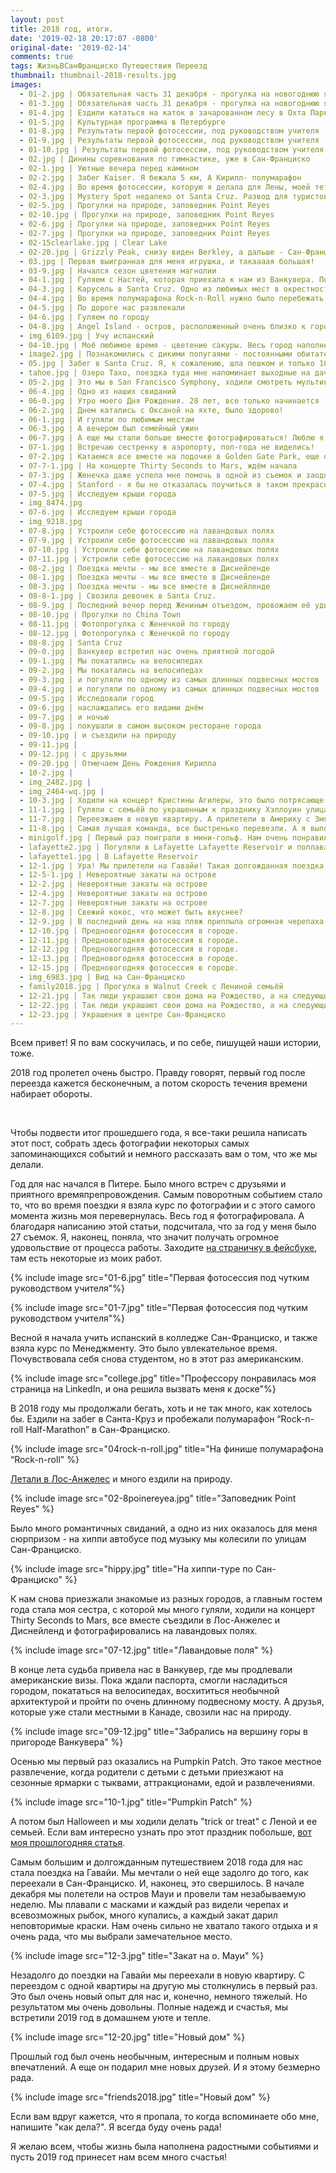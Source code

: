 ```yaml
---
layout: post
title: 2018 год, итоги.
date: '2019-02-18 20:17:07 -0800'
original-date: '2019-02-14'
comments: true
tags: ЖизньВСанФранциско Путешествия Переезд
thumbnail: thumbnail-2018-results.jpg
images:
  - 01-2.jpg | Обязательная часть 31 декабря - прогулка на новогоднюю ярмарку
  - 01-3.jpg | Обязательная часть 31 декабря - прогулка на новогоднюю ярмарку
  - 01-4.jpg | Ездили кататься на каток в зачарованном лесу в Охта Парк
  - 01-5.jpg | Культурная программа в Петербурге
  - 01-8.jpg | Результаты первой фотосессии, под руководством учителя
  - 01-9.jpg | Результаты первой фотосессии, под руководством учителя
  - 01-10.jpg | Результаты первой фотосессии, под руководством учителя
  - 02.jpg | Динины соревнования по гимнастике, уже в Сан-Франциско
  - 02-1.jpg | Уютные вечера перед камином
  - 02-2.jpg | Забег Kaiser. Я бежала 5 км, А Кирилл- полумарафон
  - 02-4.jpg | Во время фотосессии, которую я делала для Лены, моей тети
  - 02-3.jpg | Mystery Spot недалеко от Santa Cruz. Развод для туристов, но тем, кто смотрел Gravity Falls будет интересно
  - 02-5.jpg | Прогулки на природе, заповедник Point Reyes
  - 02-10.jpg | Прогулки на природе, заповедник Point Reyes
  - 02-6.jpg | Прогулки на природе, заповедник Point Reyes
  - 02-7.jpg | Прогулки на природе, заповедник Point Reyes
  - 02-15clearlake.jpg | Clear Lake
  - 02-20.jpg | Grizzly Peak, снизу виден Berkley, а дальше - Сан-Франциско
  - 03.jpg | Первая выигранная для меня игрушка, и такаааая большая!
  - 03-9.jpg | Начался сезон цветения магнолии
  - 04-1.jpg | Гуляем с Настей, которая приехала к нам из Ванкувера. Помните она рассказывала здесь про свою жизнь в Канаде?
  - 04-3.jpg | Карусель в Santa Cruz. Одно из любимых мест в окрестностях Сан-Франциско
  - 04-4.jpg | Во время полумарафона Rock-n-Roll нужно было перебежать мост Золотые Ворота
  - 04-5.jpg | По дороге нас развлекали
  - 04-6.jpg | Гуляем по городу
  - 04-8.jpg | Angel Island - остров, расположенный очень близко к городу. Туда здорово поехать на весь день гулять, или покататься на велосипедах и продолжить свой маршрут например в Тибурон
  - img_6109.jpg | Учу испанский
  - 04-10.jpg | Моё любимое время - цветение сакуры. Весь город наполнен этими потрясающими цветами
  - image2.jpg | Познакомились с дикими попугаями - постоянными обитателями Сан-Франциско
  - 05.jpg | Забег в Santa Cruz. Я, к сожалению, шла пешком и только 10 км из-за подвернутого голеностопа. Зато Кирилл показал свое лучшее время в полумарафоне.
  - tahoe.jpg | Озеро Тахо, поездка туда мне напоминает выходные на даче. Отключаешься от всего
  - 05-2.jpg | Это мы в San Francisco Symphony, ходили смотреть мультик Русалочка в сопровождении симфонического оркестра
  - 06-4.jpg | Одно из наших свиданий
  - 06-0.jpg | Утро моего Дня Рождения. 28 лет, все только начинается
  - 06-2.jpg | Днем катались с Оксаной на яхте, было здорово!
  - 06-1.jpg | И гуляли по любимым местам
  - 06-3.jpg | А вечером был семейный ужин
  - 06-7.jpg | А еще мы стали больше вместе фотографироваться! Люблю я фотографии, ведь это - память
  - 07-1.jpg | Встречаю сестренку в аэропорту, пол-года не виделись!
  - 07-2.jpg | Катаемся все вместе на лодочке в Golden Gate Park, еще одно из наших любимых мест
  - 07-7-1.jpg | На концерте Thirty Seconds to Mars, ждём начала
  - 07-3.jpg | Женечка даже успела мне помочь в одной из съемок и заодно запечатлеть меня за работой
  - 07-4.jpg | Stanford - я бы не отказалась поучиться в таком прекрасном месте. Правда там так здорово, что не уверена, что на учёбы осталось бы время
  - 07-5.jpg | Исследуем крыши города
  - img_8474.jpg
  - 07-6.jpg | Исследуем крыши города
  - img_9218.jpg
  - 07-8.jpg | Устроили себе фотосессию на лавандовых полях
  - 07-9.jpg | Устроили себе фотосессию на лавандовых полях
  - 07-10.jpg | Устроили себе фотосессию на лавандовых полях
  - 07-11.jpg | Устроили себе фотосессию на лавандовых полях
  - 08-2.jpg | Поездка мечты - мы все вместе в Диснейленде
  - 08-1.jpg | Поездка мечты - мы все вместе в Диснейленде
  - 08-3.jpg | Поездка мечты - мы все вместе в Диснейленде
  - 08-8-1.jpg | Свозила девочек в Santa Cruz.
  - 08-9.jpg | Последний вечер перед Жениным отъездом, провожаем её удивительным закатом. Прощаться всегда тяжело
  - 08-10.jpg | Прогулки по China Town
  - 08-11.jpg | Фотопрогулка с Женечкой по городу
  - 08-12.jpg | Фотопрогулка с Женечкой по городу
  - 08-8.jpg | Santa Cruz
  - 09-0.jpg | Ванкувер встретил нас очень приятной погодой
  - 09-1.jpg | Мы покатались на велосипедах
  - 09-2.jpg | Мы покатались на велосипедах
  - 09-3.jpg | и погуляли по одному из самых длинных подвесных мостов
  - 09-4.jpg | и погуляли по одному из самых длинных подвесных мостов
  - 09-5.jpg | Исследовали город
  - 09-6.jpg | наслаждались его видами днём
  - 09-7.jpg | и ночью
  - 09-8.jpg | покушали в самом высоком ресторане города
  - 09-10.jpg | и съездили на природу
  - 09-11.jpg | 
  - 09-12.jpg | с друзьями
  - 09-20.jpg | Отмечаем День Рождения Кирилла
  - 10-2.jpg | 
  - img_2482.jpg | 
  - img_2464-wq.jpg |
  - 10-3.jpg | Ходили на концерт Кристины Агилеры, это было потрясающе!
  - 11-1.jpg | Гуляли с семьёй по украшенным к празднику Хэллоуин улицам
  - 11-7.jpg | Переезжаем в новую квартиру. А прилетели в Америку с 3мя чемоданами
  - 11-8.jpg | Самая лучшая команда, все быстренько перевезли. А я выполняла роль водителя грузовика
  - minigolf.jpg | Первый раз поиграли в мини-гольф. Нам очень понравилось
  - lafayette2.jpg | Погуляли в Lafayette Lafayette Reservoir и поплавали по нему на лодочке
  - lafayette1.jpg | В Lafayette Reservoir
  - 12-1.jpg | Ура! Мы прилетели на Гавайи! Такая долгожданная поездка. А встречали нас с ожерельями из цветов, которые называются Леи
  - 12-5-1.jpg | Невероятные закаты на острове
  - 12-2.jpg | Невероятные закаты на острове
  - 12-4.jpg | Невероятные закаты на острове
  - 12-7.jpg | Невероятные закаты на острове
  - 12-8.jpg | Свежий кокос, что может быть вкуснее?
  - 12-9.jpg | В последний день на наш пляж приплыла огромная черепаха. Ждём новой встречи с ней
  - 12-10.jpg | Предновогодняя фотосессия в городе.
  - 12-11.jpg | Предновогодняя фотосессия в городе.
  - 12-12.jpg | Предновогодняя фотосессия в городе.
  - 12-13.jpg | Предновогодняя фотосессия в городе.
  - 12-15.jpg | Предновогодняя фотосессия в городе.
  - img_6983.jpg | Вид на Сан-Франциско
  - family2018.jpg | Прогулка в Walnut Creek с Лениной семьёй
  - 12-21.jpg | Так люди украшают свои дома на Рождество, а на следующий день всё снимают
  - 12-22.jpg | Так люди украшают свои дома на Рождество, а на следующий день всё снимают
  - 12-23.jpg | Украшения в центре Сан-Франциско
---
```


Всем привет! Я по вам соскучилась, и по себе, пишущей наши истории, тоже.

2018 год пролетел очень быстро. Правду говорят, первый год после переезда кажется бесконечным, а потом скорость течения времени набирает обороты. 
<!--separate--> 

Чтобы подвести итог прошедшего года, я все-таки решила написать этот пост, собрать здесь фотографии некоторых самых запоминающихся событий и немного рассказать вам о том, что же мы делали.

Год для нас начался в Питере. Было много встреч с друзьями и приятного времяпрепровождения. Самым поворотным событием стало то, что во время поездки я взяла курс по фотографии и с этого самого момента жизнь моя перевернулась. Весь год я фотографировала. А благодаря написанию этой статьи, подсчитала, что за год у меня было 27 съемок. Я, наконец, поняла, что значит получать огромное удовольствие от процесса работы. Заходите <a href="https://www.facebook.com/allaiphoto/" target="_blank">на страничку в фейсбуке</a>, там есть некоторые из моих работ. 

{% include image src="01-6.jpg" title="Первая фотосессия под чутким руководством учителя"%}

{% include image src="01-7.jpg" title="Первая фотосессия под чутким руководством учителя"%}

Весной я начала учить испанский в колледже Сан-Франциско, и также взяла курс по Менеджменту. Это было увлекательное время. Почувствовала себя снова студентом, но в этот раз американским.

{% include image src="college.jpg" title="Профессору понравилась моя страница на LinkedIn, и она решила вызвать меня к доске"%}

В 2018 году мы продолжали бегать, хоть и не так много, как хотелось бы. Ездили на забег в Санта-Круз и пробежали полумарафон “Rock-n-roll Half-Marathon” в Сан-Франциско.

{% include image src="04rock-n-roll.jpg" title="На финише полумарафона “Rock-n-roll" %}

<a href="https://karmelalla.com/la-and-arrowhead" target="_blank">Летали в Лос-Анжелес</a> и много ездили на природу.

{% include image src="02-8poinеreyea.jpg" title="Заповедник Point Reyes" %}

Было много романтичных свиданий, а одно из них оказалось для меня сюрпризом - на хиппи автобусе под музыку мы колесили по улицам Сан-Франциско. 

{% include image src="hippy.jpg" title="На хиппи-туре по Сан-Франциско" %}

К нам снова приезжали знакомые из разных городов, а главным гостем года стала моя сестра, с которой мы много гуляли, ходили на концерт Thirty Seconds to Mars, все вместе съездили в Лос-Анжелес и Диснейленд и фотографировались на лавандовых полях.

{% include image src="07-12.jpg" title="Лавандовые поля" %}

В конце лета судьба привела нас в Ванкувер, где мы продлевали американские визы. Пока ждали паспорта, смогли насладиться городом, покататься на велосипедах, восхититься необычной архитектурой и пройти по очень длинному подвесному мосту. А друзья, которые уже стали местными в Канаде, свозили нас на природу. 

{% include image src="09-12.jpg" title="Забрались на вершину горы в пригороде Ванкувера" %}

Осенью мы первый раз оказались на Pumpkin Patch. Это такое местное развлечение, когда родители с детьми с детьми приезжают на сезонные ярмарки с тыквами, аттракционами, едой и развлечениями.

{% include image src="10-1.jpg" title="Pumpkin Patch" %}

А потом был Halloween и мы ходили делать "trick or treat" с Леной и ее семьей. Если вам интересно узнать про этот праздник побольше, <a href="https://karmelalla.com/halloween" target="_blank">вот моя прошлогодняя статья</a>.

Самым большим и долгожданным путешествием 2018 года для нас стала поездка на Гавайи. Мы мечтали о ней еще задолго до того, как переехали в Сан-Франциско. И, наконец, это свершилось. В начале декабря мы полетели на остров Мауи и провели там незабываемую неделю. Мы плавали с масками и каждый раз видели черепах и всевозможных рыбок, много купались, а каждый закат дарил неповторимые краски. Нам очень сильно не хватало такого отдыха и я очень рада, что мы выбрали замечательное место.

{% include image src="12-3.jpg" title="Закат на о. Мауи" %}

Незадолго до поездки на Гавайи мы переехали в новую квартиру. С переездом с одной квартиры на другую мы столкнулись в первый раз. Это был очень новый опыт для нас и, конечно, немного тяжелый. Но результатом мы очень довольны. Полные надежд и счастья, мы встретили 2019 год в домашнем уюте и тепле.

{% include image src="12-20.jpg" title="Новый дом" %}

Прошлый год был очень необычным, интересным и полным новых впечатлений. А еще он подарил мне новых друзей. И я этому безмерно рада.

{% include image src="friends2018.jpg" title="Новый дом" %}

Если вам вдруг кажется, что я пропала, то когда вспоминаете обо мне, напишите "как дела?". Я всегда буду очень рада!

Я желаю всем, чтобы жизнь была наполнена радостными событиями и пусть 2019 год принесет нам всем много счастья!